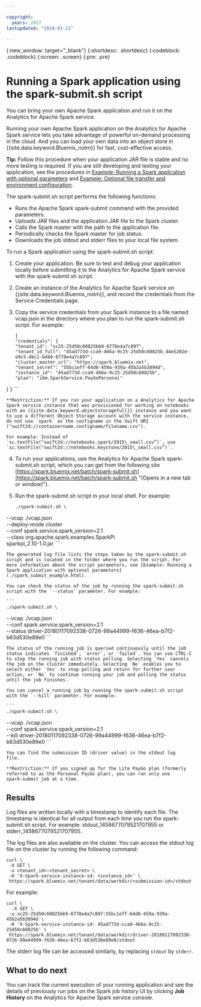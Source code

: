 ```yaml
---

copyright:
  years: 2017
lastupdated: "2018-01-21"

---
```


<!-- Attribute definitions -->
{:new_window: target="_blank"}
{:shortdesc: .shortdesc}
{:codeblock: .codeblock}
{:screen: .screen}
{:pre: .pre}

# Running a Spark application using the spark-submit.sh script

You can bring your own Apache Spark application and run it on the Analytics for Apache Spark service.

Running your own Apache Spark application on the Analytics for Apache Spark service lets you take advantage of powerful on-demand processing in the cloud. And you can load your own data into an object store in
{{site.data.keyword.Bluemix_notm}} for fast, cost-effective access.

**Tip:** Follow this procedure when your application JAR file is stable and no more testing is required. If you are still developing and testing your application, see the procedures in [Example: Running a Spark application with optional parameters](./spark_submit_example.html) and [Example: Optional file transfer and environment configuration](./spark_environment_example.html).

The spark-submit.sh script performs the following functions:

  - Runs the Apache Spark spark-submit command with the provided parameters.
  - Uploads JAR files and the application JAR file to the Spark cluster.
  - Calls the Spark master with the path to the application file.
  - Periodically checks the Spark master for job status.
  - Downloads the job stdout and stderr files to your local file system.

To run a Spark application using the spark-submit.sh script:

1.  Create your application. Be sure to test and debug your application locally before submitting it to the Analytics for Apache Spark service with the spark-submit.sh script.

2.  Create an instance of the Analytics for Apache Spark service on {{site.data.keyword.Bluemix_notm}}, and record the credentials from the Service Credentials page.

3.  Copy the service credentials from your Spark instance to a file named vcap.json in the directory where you plan to run the spark-submit.sh script. For example:

    ```
    {
    "credentials": {
    "tenant_id": "sc25-25d50c60825bb9-6778e4a7c897",
    "tenant_id_full": "45ad773d-cca9-466a-9c25-25d50c60825b_44e5202e-e9c5-4bc1-b4b9-6778e4a7c897",
    "cluster_master_url": "https://spark.bluemix.net",
    "tenant_secret": "55bc1eff-64d8-459a-939a-45b2a5b3894d",
    "instance_id": "45ad773d-cca9-466a-9c25-25d50c60825b",
    "plan": "ibm.SparkService.PayGoPersonal"
  }
}    ```

    **Restriction:** If you run your application on a Analytics for Apache Spark service instance that was provisioned for working on notebooks
    with an {{site.data.keyword.objectstoragefull}} instance and you want to use a different Object Storage account with the service instance, do not use `spark` as the configname in the Swift URI
    ("swift2d://containername.configname/filename.csv").

    For example: Instead of
    `sc.textFile("swift2d://notebooks.spark/2015\_small.csv”)`, use
    `sc.textFile("swift2d://notebooks.keystone/2015\_small.csv”)`.

4.  To run your applications, use the Analytics for Apache Spark
    spark-submit.sh script, which you can get from the following site
    [https://spark.bluemix.net/batch/spark-submit.sh](https://spark.bluemix.net/batch/spark-submit.sh "(Opens in a new tab or window)").

5.  Run the spark-submit.sh script in your local shell. For example:

    ```
    ./spark-submit.sh \
   --vcap ./vcap.json \
   --deploy-mode cluster \
   --conf spark.service.spark_version=2.1 \
   --class org.apache.spark.examples.SparkPi \
   sparkpi_2.10-1.0.jar
    ```

    The generated log file lists the steps taken by the spark-submit.sh
    script and is located in the folder where you run the script. For
    more information about the script parameters, see [Example: Running a Spark application with optional parameters](./spark_submit_example.html).

    You can check the status of the job by running the spark-submit.sh
    script with the `--status` parameter. For example:

    ```
    ./spark-submit.sh \
 --vcap ./vcap.json \
 --conf spark.service.spark_version=2.1 \
 --status driver-20180117092338-0726-99a44999-f636-46ea-b7f2-b63d530e89e0
    ```

    The status of the running job is queried continuously until the job status indicates `finished`, `error`, or `failed`. You can use CTRL-C to stop the running job with status polling. Selecting `Yes` cancels the job on the cluster immediately. Selecting `No` enables you to select either `Yes` to stop polling and return for further user action, or `No` to continue running your job and polling the status until the job finishes.

    You can cancel a running job by running the spark-submit.sh script with the `--kill` parameter. For example:

    ```
    ./spark-submit.sh \
 --vcap ./vcap.json \
 --conf spark.service.spark_version=2.1 \
 --kill driver-20180117092338-0726-99a44999-f636-46ea-b7f2-b63d530e89e0
    ```

    You can find the submission ID (driver value) in the stdout log
    file.

    **Restriction:** If you signed up for the Lite PayGo plan (formerly
    referred to as the Personal PayGo plan), you can run only one
    spark-submit job at a time.

## Results

Log files are written locally with a timestamp to identify each file. The timestamp is identical for all output from each time you run the spark-submit.sh script. For example: stdout_1458677079521707955 or stderr_1458677079521707955.

The log files are also available on the cluster.  You can access the stdout log file on the cluster by running the following command:

```
curl \
 -X GET \
 -u <tenant_id>:<tenant_secret> \
 -H 'X-Spark-service-instance-id: <instance_id>' \
 https://spark.bluemix.net/tenant/data/workdir/<submission-id>/stdout
```

For example:

```
curl \
  -X GET \
 -u sc25-25d50c60825bb9-6778e4a7c897:55bc1eff-64d8-459a-939a-45b2a5b3894d \
 -H 'X-Spark-service-instance-id: 45ad773d-cca9-466a-9c25-25d50c60825b' \
 https://spark.bluemix.net/tenant/data/workdir/driver-20180117092338-0726-99a44999-f636-46ea-b7f2-b63d530e89e0/stdout
```

The stderr log file can be accessed similarly, by replacing `stdout` by `stderr`.

## What to do next

You can track the current execution of your running application and see
the details of previously run jobs on the Spark job history UI by
clicking **Job History** on the Analytics for Apache Spark service console.
